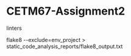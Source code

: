 # CETM67-Assignment2


linters

flake8 <filename> --exclude=env_project > static_code_analysis_reports/flake8_output.txt
